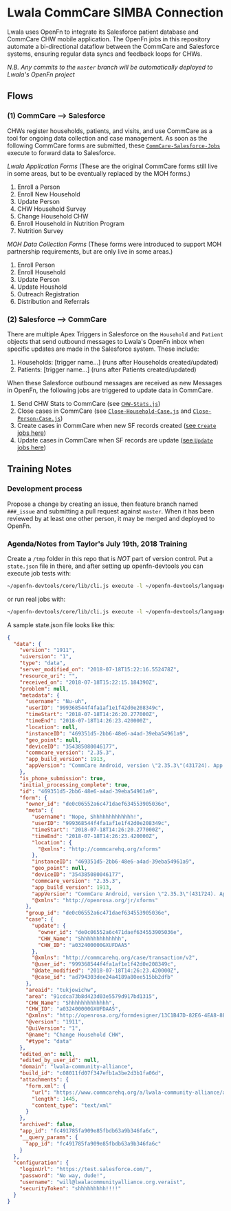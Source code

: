 # Lwala CommCare SIMBA Connection

Lwala uses OpenFn to integrate its Salesforce patient database and CommCare CHW mobile application. The OpenFn jobs in this repository automate a bi-directional dataflow between the CommCare and Salesforce systems, ensuring regular data syncs and feedback loops for CHWs. 

*N.B. Any commits to the `master` branch will be automatically deployed to
Lwala's OpenFn project*

## Flows
### (1) CommCare --> Salesforce
CHWs register households, patients, and visits, and use CommCare as a tool for ongoing data collection and case management. As soon as the following CommCare forms are submitted, these [`CommCare-Salesforce-Jobs`](https://github.com/OpenFn/lwala/tree/master/commcare-salesforce-jobs) execute to forward data to Salesforce. 

_Lwala Application Forms_ (These are the original CommCare forms still live in some areas, but to be eventually replaced by the MOH forms.)
1. Enroll a Person
2. Enroll New Household
3. Update Person
4. CHW Household Survey
5. Change Household CHW
6. Enroll Household in Nutrition Program
7. Nutrition Survey

_MOH Data Collection Forms_ (These forms were introduced to support MOH partnership requirements, but are only live in some areas.)
1. Enroll Person
2. Enroll Household 
3. Update Person
4. Update Houshold
5. Outreach Registration
6. Distribution and Referrals

### (2) Salesforce --> CommCare
There are multiple Apex Triggers in Salesforce on the `Household` and `Patient` objects that send outbound messages to Lwala's OpenFn inbox when specific updates are made in the Salesforce system. These include: 
1. Households: [trigger name...] (runs after Households created/updated)
2. Patients: [trigger name...]  (runs after Patients created/updated)

When these Salesforce outbound messages are received as new Messages in OpenFn, the following jobs are triggered to update data in CommCare. 
1. Send CHW Stats to CommCare (see [`CHW-Stats.js`](https://github.com/OpenFn/lwala/blob/master/salesforce-commcare-jobs/CHW-Stats.js))
2. Close cases in CommCare (see [`Close-Household-Case.js`](https://github.com/OpenFn/lwala/blob/master/salesforce-commcare-jobs/Close-Household-Case.js) and [`Close-Person-Case.js`](https://github.com/OpenFn/lwala/blob/master/salesforce-commcare-jobs/Close-Person-Case.js))
3. Create cases in CommCare when new SF records created ([see `Create` jobs here](https://github.com/OpenFn/lwala/tree/master/salesforce-commcare-jobs))
4. Update cases in CommCare when SF records are update ([see `Update` jobs here](https://github.com/OpenFn/lwala/tree/master/salesforce-commcare-jobs)) 

## Training Notes

### Development process
Propose a change by creating an issue, then feature branch named `###_issue` and
submitting a pull request against `master`. When it has been reviewed by at
least one other person, it may be merged and deployed to OpenFn.

### Agenda/Notes from Taylor's July 19th, 2018 Training
Create a `/tmp` folder in this repo that is _NOT_ part of version control. Put a
`state.json` file in there, and after setting up openfn-devtools you can execute
job tests with:
```sh
~/openfn-devtools/core/lib/cli.js execute -l ~/openfn-devtools/language-salesforce/lib/FakeAdaptor -e ./commcare-salesforce-jobs/Update-Person-in-SF-Production.js -o ./tmp/output.json -s ./tmp/state.json
```
or run real jobs with:
```sh
~/openfn-devtools/core/lib/cli.js execute -l ~/openfn-devtools/language-salesforce/lib/Adaptor -e ./commcare-salesforce-jobs/Update-Person-in-SF-Production.js -o ./tmp/output.json -s ./tmp/state.json
```

A sample state.json file looks like this:
```json
{
  "data": {
    "version": "1911",
    "uiversion": "1",
    "type": "data",
    "server_modified_on": "2018-07-18T15:22:16.552478Z",
    "resource_uri": "",
    "received_on": "2018-07-18T15:22:15.184390Z",
    "problem": null,
    "metadata": {
      "username": "Nu-uh",
      "userID": "999368544f4fa1af1e1f42d0e208349c",
      "timeStart": "2018-07-18T14:26:20.277000Z",
      "timeEnd": "2018-07-18T14:26:23.420000Z",
      "location": null,
      "instanceID": "469351d5-2bb6-48e6-a4ad-39eba54961a9",
      "geo_point": null,
      "deviceID": "354385080046177",
      "commcare_version": "2.35.3",
      "app_build_version": 1913,
      "appVersion": "CommCare Android, version \"2.35.3\"(431724). App v1913. CommCare Version 2.35. Build 431724, built on: 2017-04-19"
    },
    "is_phone_submission": true,
    "initial_processing_complete": true,
    "id": "469351d5-2bb6-48e6-a4ad-39eba54961a9",
    "form": {
      "owner_id": "de0c06552a6c471daef634553905036e",
      "meta": {
        "username": "Nope, Shhhhhhhhhhhhh!",
        "userID": "999368544f4fa1af1e1f42d0e208349c",
        "timeStart": "2018-07-18T14:26:20.277000Z",
        "timeEnd": "2018-07-18T14:26:23.420000Z",
        "location": {
          "@xmlns": "http://commcarehq.org/xforms"
        },
        "instanceID": "469351d5-2bb6-48e6-a4ad-39eba54961a9",
        "geo_point": null,
        "deviceID": "354385080046177",
        "commcare_version": "2.35.3",
        "app_build_version": 1913,
        "appVersion": "CommCare Android, version \"2.35.3\"(431724). App v1913. CommCare Version 2.35. Build 431724, built on: 2017-04-19",
        "@xmlns": "http://openrosa.org/jr/xforms"
      },
      "group_id": "de0c06552a6c471daef634553905036e",
      "case": {
        "update": {
          "owner_id": "de0c06552a6c471daef634553905036e",
          "CHW_Name": "Shhhhhhhhhhhhh",
          "CHW_ID": "a032400000GXUFDAA5"
        },
        "@xmlns": "http://commcarehq.org/case/transaction/v2",
        "@user_id": "999368544f4fa1af1e1f42d0e208349c",
        "@date_modified": "2018-07-18T14:26:23.420000Z",
        "@case_id": "ad794303dee24a4189a80ee515bb2dfb"
      },
      "areaid": "tukjowichw",
      "area": "91cdca73b8d423d03e5579d917bd1315",
      "CHW_Name": "Shhhhhhhhhhhhh",
      "CHW_ID": "a032400000GXUFDAA5",
      "@xmlns": "http://openrosa.org/formdesigner/13C1B47D-82E6-4EA8-8E21-F286F1A3AE39",
      "@version": "1911",
      "@uiVersion": "1",
      "@name": "Change Household CHW",
      "#type": "data"
    },
    "edited_on": null,
    "edited_by_user_id": null,
    "domain": "lwala-community-alliance",
    "build_id": "c08011fd07f347efb1a3be2d3b1fa06d",
    "attachments": {
      "form.xml": {
        "url": "https://www.commcarehq.org/a/lwala-community-alliance/api/form/attachment/469351d5-2bb6-48e6-a4ad-39eba54961a9/form.xml",
        "length": 1445,
        "content_type": "text/xml"
      }
    },
    "archived": false,
    "app_id": "fc491785fa909e85fbdb63a9b346fa6c",
    "__query_params": {
      "app_id": "fc491785fa909e85fbdb63a9b346fa6c"
    }
  },
  "configuration": {
    "loginUrl": "https://test.salesforce.com/",
    "password": "No way, dude!",
    "username": "will@lwalacommunityalliance.org.veraist",
    "securityToken": "shhhhhhhhh!!!!"
  }
}
```
